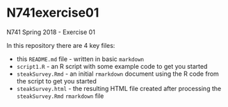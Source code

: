 # N741exercise01
N741 Spring 2018 - Exercise 01

In this repository there are 4 key files:

* this `README.md` file - written in basic `markdown`
* `script1.R` - an R script with some example code to get you started
* `steakSurvey.Rmd` - an initial `rmarkdown` document using the R code from the script to get you started
* `steakSurvey.html` - the resulting HTML file created after processing the `steakSurvey.Rmd` `rmarkdown` file
